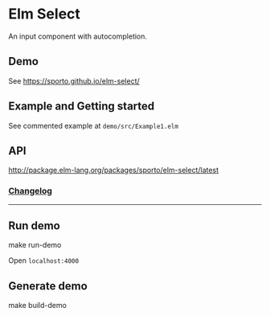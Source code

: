 # Elm Select

An input component with autocompletion.

## Demo

See https://sporto.github.io/elm-select/

## Example and Getting started

See commented example at `demo/src/Example1.elm`

## API

<http://package.elm-lang.org/packages/sporto/elm-select/latest>

### [Changelog](./CHANGELOG.md)

---

## Run demo

make run-demo

Open `localhost:4000`

## Generate demo

make build-demo
